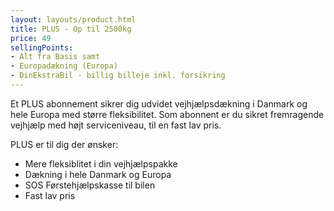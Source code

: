 ```yaml
---
layout: layouts/product.html
title: PLUS - Op til 2500kg
price: 49
sellingPoints:
- Alt fra Basis samt
- Europadækning (Europa)
- DinEkstraBil - billig billeje inkl. forsikring
---
```


Et PLUS abonnement sikrer dig udvidet vejhjælpsdækning i Danmark og hele Europa med større fleksibilitet. Som abonnent er du sikret fremragende vejhjælp med højt serviceniveau, til en fast lav pris.

PLUS er til dig der ønsker:
- Mere fleksiblitet i din vejhjælpspakke
- Dækning i hele Danmark og Europa
- SOS Førstehjælpskasse til bilen
- Fast lav pris
